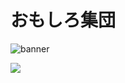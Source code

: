 # おもしろ集団
![banner](https://github.com/yosu-yosu/.github/assets/14168376/a12bfd6b-0440-4231-90a6-3e6c6b5ee305)

[![](https://user-images.githubusercontent.com/14168376/164506146-ecbd156c-38fd-499c-b6bb-064c656fbb18.png)](https://starryrain.net)
